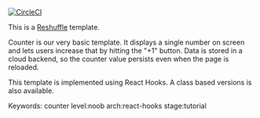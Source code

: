 [![CircleCI](https://circleci.com/gh/reshufflehq/counter-hooks.svg?style=svg)](https://circleci.com/gh/reshufflehq/counter-hooks)

This is a [Reshuffle](https://reshuffle.com/) template.

Counter is our very basic template. It displays a single number on screen
and lets users increase that by hitting the "+1" button. Data is stored
in a cloud backend, so the counter value persists even when the page is
reloaded.

This template is implemented using React Hooks. A class based versions is
also available.

Keywords: counter level:noob arch:react-hooks stage:tutorial
